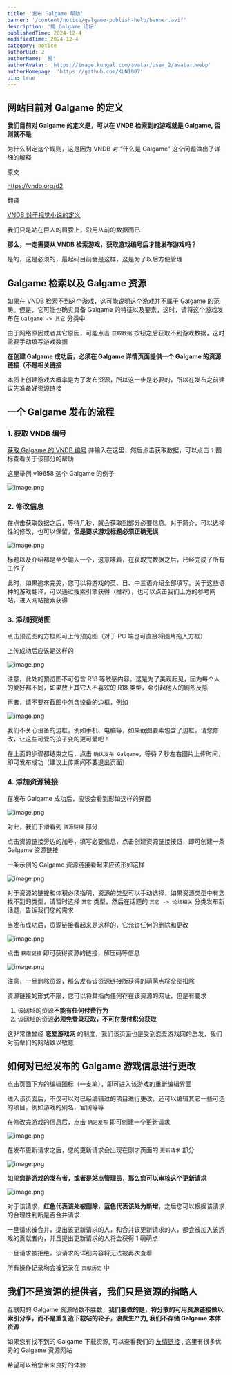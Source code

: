 ```yaml
---
title: '发布 Galgame 帮助'
banner: '/content/notice/galgame-publish-help/banner.avif'
description: '鲲 Galgame 论坛'
publishedTime: 2024-12-4
modifiedTime: 2024-12-4
category: notice
authorUid: 2
authorName: '鲲'
authorAvatar: 'https://image.kungal.com/avatar/user_2/avatar.webp'
authorHomepage: 'https://github.com/KUN1007'
pin: true
---
```


## 网站目前对 Galgame 的定义

**我们目前对 Galgame 的定义是，可以在 VNDB 检索到的游戏就是 Galgame, 否则就不是**

为什么制定这个规则，这是因为 VNDB 对 “什么是 Galgame” 这个问题做出了详细的解释

原文

https://vndb.org/d2

翻译

[VNDB 对于视觉小说的定义](https://www.kungal.com/topic/1720)

我们只是站在巨人的肩膀上，沿用从前的数据而已

**那么，一定需要从 VNDB 检索游戏，获取游戏编号后才能发布游戏吗？**

是的，这是必须的，最起码目前会是这样，这是为了以后方便管理

## Galgame 检索以及 Galgame 资源

如果在 VNDB 检索不到这个游戏，这可能说明这个游戏并不属于 Galgame 的范畴。但是，它可能也确实具备 Galgame 的特征以及要素，这时，请将这个游戏发布在 `Galgame -> 其它` 分类中

由于网络原因或者其它原因，可能点击 `获取数据` 按钮之后获取不到游戏数据，这时需要手动填写游戏数据

**在创建 Galgame 成功后，必须在 Galgame 详情页面提供一个 Galgame 的资源链接（不是相关链接**

本质上创建游戏大概率是为了发布资源，所以这一步是必要的，所以在发布之前建议先准备好资源链接



## 一个 Galgame 发布的流程



### 1. 获取 VNDB 编号

[获取 Galgame 的 VNDB 编号](https://www.kungal.com/topic/1040) 并输入在这里，然后点击获取数据，可以点击 `?` 图标查看关于该部分的帮助

这里举例 v19658 这个 Galgame 的例子

![image.png](https://image.kungal.com/topic/user_2/%E9%B2%B2-1713718056721.webp)



### 2. 修改信息

在点击获取数据之后，等待几秒，就会获取到部分必要信息。对于简介，可以选择性的修改，也可以保留，**但是要求游戏标题必须正确无误**

![image.png](https://image.kungal.com/topic/user_2/%E9%B2%B2-1713718296720.webp)

标题以及介绍都是至少输入一个，这意味着，在获取完数据之后，已经完成了所有工作了

此时，如果追求完美，您可以将游戏的英、日、中三语介绍全部填写。关于这些语种的游戏翻译，可以通过搜索引擎获得（推荐），也可以点击我们上方的参考网站，进入网站搜索获得



### 3. 添加预览图

点击预览图的方框即可上传预览图（对于 PC 端也可直接将图片拖入方框）

上传成功后应该是这样的

![image.png](https://image.kungal.com/topic/user_2/%E9%B2%B2-1713718715032.webp)

注意，此处的预览图不可包含 R18 等敏感内容。这是为了美观起见，因为每个人的爱好都不同，如果放上其它人不喜欢的 R18 类型，会引起他人的剧烈反感

再者，请不要在截图中包含设备的边框，例如

![image.png](https://image.kungal.com/topic/user_2/%E9%B2%B2-1713720680633.webp)

我们不关心设备的边框，例如手机、电脑等，如果截图要素包含了边框，请您修改，让这些可爱的孩子变的更可爱吧！

在上面的步骤都结束之后，点击 `确认发布 Galgame`，等待 7 秒左右图片上传时间，即可发布成功（建议上传期间不要退出页面）



### 4. 添加资源链接

在发布 Galgame 成功后，应该会看到形如这样的界面

![image.png](https://image.kungal.com/topic/user_2/%E9%B2%B2-1713718995368.webp)

对此，我们下滑看到 `资源链接` 部分

点击资源链接旁边的加号，填写必要信息，点击创建资源链接按钮，即可创建一条 Galgame 资源链接

一条示例的 Galgame 资源链接看起来应该形如这样

![image.png](https://image.kungal.com/topic/user_2/%E9%B2%B2-1713719401805.webp)

对于资源的链接和体积必须指明，资源的类型可以手动选择，如果资源类型中有您找不到的类型，请暂时选择 `其它` 类型，然后在话题的 `其它 -> 论坛相关` 分类发布新话题，告诉我们您的需求

当发布成功后，资源链接看起来是这样的，它允许任何的删除和更改

![image.png](https://image.kungal.com/topic/user_2/%E9%B2%B2-1713719630657.webp)

点击 `获取链接` 即可获得资源的链接，解压码等信息

![image.png](https://image.kungal.com/topic/user_2/%E9%B2%B2-1713719698952.webp)

注意，一旦删除资源，那么发布该资源链接所获得的萌萌点将全部扣除

资源链接的形式不限，您可以将其指向任何存在该资源的网址，但是有要求

1. 该网址的资源**不能有任何付费行为**
2. 该网址的资源**必须免登录获取，不可付费付积分获取**

这非常像曾经 **恋爱游戏网** 的制度，我们该页面也是受到恋爱游戏网的启发，我们对前辈们的网站致以敬意



## 如何对已经发布的 Galgame 游戏信息进行更改

点击页面下方的编辑图标（一支笔），即可进入该游戏的重新编辑界面

进入该页面后，不仅可以对已经编辑过的项目进行更改，还可以编辑其它一些可选的项目，例如游戏的别名，官网等等

在修改完游戏的信息后，点击 `确定发布` 即可创建一个更新请求

![image.png](https://image.kungal.com/topic/user_2/%E9%B2%B2-1713720815882.webp)

在发布更新请求之后，您的更新请求会出现在刚才页面的 `更新请求` 部分

![image.png](https://image.kungal.com/topic/user_2/%E9%B2%B2-1713720932741.webp)

如果**您是游戏的发布者，或者是站点管理员，那么您可以审核这个更新请求**

![image.png](https://image.kungal.com/topic/user_2/%E9%B2%B2-1713720964387.webp)

对于该请求，**红色代表该处被删除，蓝色代表该处为新增**，之后您可以根据该请求的合理性判断是否合并请求

一旦请求被合并，提出该更新请求的人，和合并该更新请求的人，都会被加入该游戏的贡献者内，并且提出更新请求的人将会获得 1 萌萌点

一旦请求被拒绝，该请求的详细内容将无法被再次查看

所有操作记录均会被记录在 `贡献历史` 中

## 我们不是资源的提供者，我们只是资源的指路人

互联网的 Galgame 资源站数不胜数，**我们要做的是，将分散的可用资源链接做以索引分享，而不是重复造下载站的轮子，浪费生产力, 我们不存储 Galgame 本体资源**

如果您有找不到的 Galgame 下载资源, 可以查看我们的 [友情链接](/friend-links) , 这里有很多优秀的 Galgame 资源网站

希望可以给您带来良好的体验
